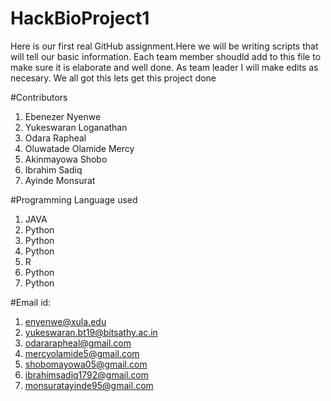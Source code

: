 # HackBioProject1
Here is our first real GitHub assignment.Here we will be writing scripts that will tell our basic information. 
Each team member shoudld add to this file to make sure it is elaborate and well done. As team leader I will make edits as necesary. We all got this lets get this project done

#Contributors
1. Ebenezer Nyenwe
2. Yukeswaran Loganathan
3. Odara Rapheal
4. Oluwatade Olamide Mercy
5. Akinmayowa Shobo
6. Ibrahim Sadiq
7. Ayinde Monsurat

#Programming Language used
1. JAVA
2. Python
3. Python
4. Python
5. R
6. Python
7. Python

#Email id:
1. enyenwe@xula.edu
2. yukeswaran.bt19@bitsathy.ac.in
3. odararapheal@gmail.com
4. mercyolamide5@gmail.com
5. shobomayowa05@gmail.com
6. ibrahimsadiq1792@gmail.com
7. monsuratayinde95@gmail.com

